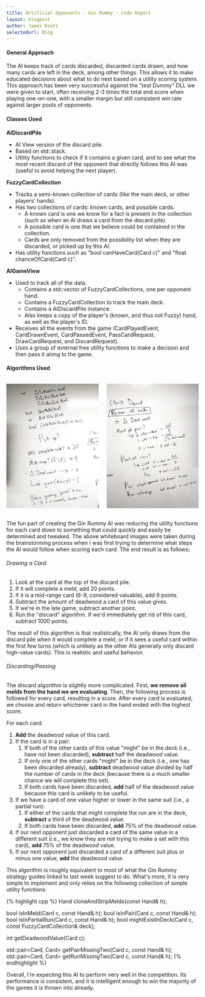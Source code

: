 ```yaml
---
title: Artificial Opponents - Gin Rummy - Code Report
layout: blogpost
author: James Keats
selectedurl: Blog
---
```

#### General Approach

The AI keeps track of cards discarded, discarded cards drawn, and how many cards are left in the deck, among other things. This allows it to make educated decisions about what to do next based on a utility scoring system. This approach has been very successful against the "test Dummy" DLL we were given to start, often receiving 2-3 times the total end score when playing one-on-one, with a smaller margin but still consistent win rate against larger pools of opponents.

<!--more-->

#### Classes Used

**AIDiscardPile**
* AI View version of the discard pile.
* Based on std::stack.
* Utility functions to check if it contains a given card, and to see what the most recent discard of the opponent that directly follows this AI was (useful to avoid helping the next player).

<p></p>

**FuzzyCardCollection**
* Tracks a semi-known collection of cards (like the main deck, or other players' hands).
* Has two collections of cards: known cards, and possible cards.
    * A known card is one we know for a fact is present in the collection (such as when an AI draws a card from the discard pile).
    * A possible card is one that we believe could be contained in the collection.
    * Cards are only removed from the possibility list when they are discarded, or picked up by this AI.
* Has utility functions such as "bool canHaveCard(Card c)" and "float chanceOfCard(Card c)".

<p></p>

**AIGameView**
* Used to track all of the data.
    * Contains a std::vector of FuzzyCardCollections, one per opponent hand.
    * Contains a FuzzyCardCollection to track the main deck.
    * Contains a AIDiscardPile instance.
    * Also keeps a copy of the player's (known, and thus not Fuzzy) hand, as well as the player's ID.
* Receives all the events from the game (CardPlayedEvent, CardDrawnEvent, CardPassedEvent, PassCardRequest, DrawCardRequest, and DiscardRequest).
* Uses a group of external free utility functions to make a decision and then pass it along to the game.

<p></p>

#### Algorithms Used
<p>
    <div class="columns">
        <div class="col-6 col-s-12">
            <p class="text-align-center">
                <img src="/assets/img/blog/artificial-opponents/gin-rummy-1.jpg" style="width: 340px;">
            </p>
        </div>
        <div class="col-6 col-s-12">
            <p class="text-align-center">
                <img src="/assets/img/blog/artificial-opponents/gin-rummy-2.jpg" style="width: 340px;">
            </p>
        </div>
    </div>
</p>

The fun part of creating the Gin Rummy AI was reducing the utility functions for each card down to something that could quickly and easily be determined and tweaked. The above whiteboard images were taken during the brainstorming process when I was first trying to determine what steps the AI would follow when scoring each card. The end result is as follows:

###### Drawing a Card
1. Look at the card at the top of the discard pile.
2. If it will complete a meld, add 20 points.
3. If it is a mid-range card (6-9, considered valuable), add 9 points.
4. Subtract the amount of deadwood a card of this value gives.
5. If we're in the late game, subtract another point.
6. Run the "discard" algorithm. If we'd immediately get rid of this card, subtract 1000 points.

The result of this algorithm is that realistically, the AI only draws from the discard pile when it would complete a meld, or if it sees a useful card within the first few turns (which is unlikely as the other AIs generally only discard high-value cards). This is realistic and useful behavior.

###### Discarding/Passing

The discard algorithm is slightly more complicated. First, **we remove all melds from the hand we are evaluating**. Then, the following process is followed for every card, resulting in a score. After every card is evaluated, we choose and return whichever card in the hand ended with the highest score.</p>

For each card:
1. **Add** the deadwood value of this card.
2. If the card is in a pair:
    1. If both of the other cards of this value "might" be in the deck (i.e., have not been discarded), **subtract** half the deadwood value.
    2. If only one of the other cards "might" be in the deck (i.e., one has been discarded already), **subtract** deadwood value divided by half the number of cards in the deck (because there is a much smaller chance we will complete this set).
    3. If both cards have been discarded, **add** half of the deadwood value because this card is unlikely to be useful.
3. If we have a card of one value higher or lower in the same suit (i.e., a partial run):
    1. If either of the cards that might complete the run are in the deck, **subtract** a third of the deadwood value.
    2. If both cards have been discarded, **add** 75% of the deadwood value.
4. If our next opponent just discarded a card of the same value in a different suit (i.e., we know they are not trying to make a set with this card), **add** 75% of the deadwood value.
5. If our next opponent just discarded a card of a different suit plus or minus one value, **add** the deadwood value.

This algorithm is roughly equivalent to most of what the Gin Rummy strategy guides linked to last week suggest to do. What's more, it is very simple to implement and only relies on the following collection of simple utility functions:

{% highlight cpp %}
Hand cloneAndStripMelds(const Hand& h);
 
bool isInMeld(Card c, const Hand& h);
bool isInPair(Card c, const Hand& h);
bool isInPartialRun(Card c, const Hand& h);
bool mightExistInDeck(Card c, const FuzzyCardCollection& deck);
 
int getDeadwoodValue(Card c);
 
std::pair<Card, Card> getPairMissingTwo(Card c, const Hand& h);
std::pair<Card, Card> getRunMissingTwo(Card c, const Hand& h);
{% endhighlight %}

Overall, I'm expecting this AI to perform very well in the competition. Its performance is consistent, and it is intelligent enough to win the majority of the games it is thrown into already.
